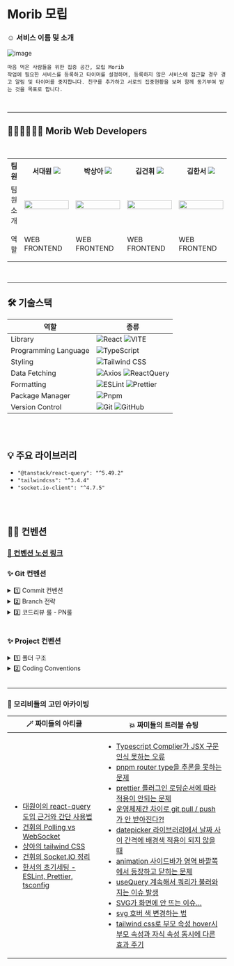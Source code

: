 <h1> Morib 모립 </h1>

<h3> ☺️ 서비스 이름 및 소개 </h3>

![image](https://github.com/user-attachments/assets/c8c8b0cc-91e1-4248-a89b-c38fbb904a91)


```
마음 먹은 사람들을 위한 집중 공간, 모립 Morib
작업에 필요한 서비스를 등록하고 타이머를 설정하며, 등록하지 않은 서비스에 접근할 경우 경고 알림 및 타이머를 중지합니다. 친구를 추가하고 서로의 집중현황을 보며 함께 동기부여 받는 것을 목표로 합니다.
```

<br/>
<hr/>

<h2>👩🏻‍💻🧑🏻‍💻 Morib Web Developers </h2>
<br/>

<div align="center">
<table >
<th>팀원</th>
    <th > 서대원 <a href="https://github.com/suwonthugger"><img src="https://img.shields.io/badge/Github-181717?style=flat-square&logo=Github&logoColor=white"/><a></th>
	<th > 박상아 <a href="https://github.com/Ivoryeee"><img src="https://img.shields.io/badge/Github-181717?style=flat-square&logo=Github&logoColor=white"/></a></th>
    <th> 김건휘 <a href="https://github.com/KIMGEONHWI"><img src="https://img.shields.io/badge/Github-181717?style=flat-square&logo=Github&logoColor=white" /></a></th>
    <th align="baseline"> 김한서 <a href="https://github.com/seueooo"><img src="https://img.shields.io/badge/Github-181717?style=flat-square&logo=Github&logoColor=white"/></a></th>
    <tr>
    <td > 팀원 소개 </td>
    	<td width="25%"><img src="https://github.com/morib-in/Morib-Client/assets/108131226/0f078d57-a325-4112-8c98-29de5e461000" width="100%"></td>
    	<td width="25%"><img src="https://github.com/morib-in/Morib-Client/assets/108131226/69b20ba7-bcac-4e31-8674-f2024bc6b3ac"  width="100%"></td>
      <td width="25%"><img src="https://github.com/morib-in/Morib-Client/assets/108131226/892026e3-d94a-4301-ace6-4054dbc32efb" width="100%"></td>
    	<td width="25%"><img src="https://github.com/morib-in/Morib-Client/assets/108131226/5c6f0b66-b779-4d0e-8dc3-47896aed3681" width="100%"></td>
    </tr>
    <tr>
	<td> 역할 </td>
	<td>
		<p>WEB FRONTEND</p>
	</td>
	<td>
		<p>WEB FRONTEND</p>
	</td>
	<td>
		<p>WEB FRONTEND</p>
	</td>
    <td>
		<p>WEB FRONTEND</p>
	</td>
    </tr>
    </table>
</div>

<br/>
<hr/>

<h2> 🛠 기술스택 </h2>

| 역할                 | 종류                                                                                                                                                                                                                                                                                                                          |
| -------------------- | ----------------------------------------------------------------------------------------------------------------------------------------------------------------------------------------------------------------------------------------------------------------------------------------------------------------------------- |
| Library              | ![React](https://img.shields.io/badge/React-61DAFB?style=for-the-badge&logo=React&logoColor=white) ![VITE](https://img.shields.io/badge/VITE-646CFF?style=for-the-badge&logo=Vite&logoColor=white)                                                                                                                                                                                                                             |
| Programming Language | ![TypeScript](https://img.shields.io/badge/TypeScript-3178C6.svg?style=for-the-badge&logo=TypeScript&logoColor=white)                                                                                                                                                                                                         |
| Styling              | ![Tailwind CSS](https://img.shields.io/badge/TailwindCSS-06B6D4?style=for-the-badge&logo=TailwindCSS&logoColor=white)                                                                                                                                                                                                                      |
| Data Fetching        | ![Axios](https://img.shields.io/badge/Axios-5A29E4?style=for-the-badge&logo=Axios&logoColor=white) ![ReactQuery](https://img.shields.io/badge/ReactQuery-FF4154?style=for-the-badge&logo=ReactQuery&logoColor=white)                                                                                                                                                                                                                           |
| Formatting           | ![ESLint](https://img.shields.io/badge/ESLint-4B3263?style=for-the-badge&logo=eslint&logoColor=white) ![Prettier](https://img.shields.io/badge/Prettier-F7B93E?style=for-the-badge&logo=prettier&logoColor=white)                                                                                                                                                   |
| Package Manager      | ![Pnpm](https://img.shields.io/badge/Pnpm-F69220?style=for-the-badge&logo=pnpm&logoColor=white)                                                                                                                                                                                                                              |
| Version Control      | ![Git](https://img.shields.io/badge/git-%23F05033.svg?style=for-the-badge&logo=git&logoColor=white) ![GitHub](https://img.shields.io/badge/github-%23121011.svg?style=for-the-badge&logo=github&logoColor=white)                                                                                                             |

<br />
<br />
<h2> 💡 주요 라이브러리 </h2>

- `"@tanstack/react-query": "^5.49.2"` <br />
- `"tailwindcss": "^3.4.4"` <br />
- `"socket.io-client": "^4.7.5"` <br />


<br/>
<br />

## ✍🏻 컨벤션

### [📏 컨벤션 노션 링크](https://www.notion.so/c316e7a104174076a5fdb96f3fe078c5)

### ✨ Git 컨벤션

<details>
<summary>  1️⃣ Commit 컨벤션  </summary>

<br />
<strong>Commit Type</strong>

<br />

```
type: subject 
type과 콜론 후 한칸 띄고 subject 
```
<br />

**Commit 메시지 종류 설명**

| 제목     | 내용                                        |
| -------- | ------------------------------------------- |
| feat     | 새로운 기능을 추가할 경우                     |
| fix      | 버그를 고친 경우                       |
| chore    | 빌드 테스트 업데이트, 패키지 매니저를 설정하는 경우, 주석 추가, 자잘한 문서 수정    |
| docs     | 문서 수정, 파일 삭제, 파일명 수정 등          |
| style    | 기능에 영향을 주지 않는 커밋, 코드 순서, css 등의 포맷에 관한 커밋 |
| refactor | 프로덕션 코드 리팩토링                   |
| code review  | 코드 리뷰 반영 |

<br/>

</details>

<details>
<summary> 2️⃣ Branch 전략 </summary>

- `GitHub-Flow` 전략 + `develop`
- 브랜치 운영
    - `feat/#이슈번호/이슈이름(camelCase)` : 기능을 개발하면서 각자가 사용할 브랜치
    - `main` : 완전히 안전하다고 판단되었을 때, 즉 배포가 가능한 최종 merge하는 곳
    - `develop` : 배포하기 전 개발 중일 때 각자의 브랜치에서 merge하는 브랜치 (default 브랜치)
    - `feat/#issue/기능명`: feature 브랜치. 새로운 기능 개발. 개발이 완료되면 develop 브랜치로 병합
    - `fix/#issue/기능명` : feature브랜치 생성 후 버그가 생겼을 때 수정하는 브랜치

<br/>

</details>

<details>
<summary> 3️⃣ 코드리뷰 룰 - PN룰  </summary>
뱅크샐러드에서 사용하고 있는 코드리뷰 룰인 PN룰을 사용해서 코드리뷰에서 필요한 커뮤니케이션 비용을 최소화하고자 했습니다.

</details>

<br/>

### ✨ Project 컨벤션

<details>
<summary >1️⃣ 폴더 구조 </summary>

- 사용되는 파일을 가까이 모아서 배치

```tsx
|-- 📁 node_modules
|-- 📁 public
|-- 📁 src
    |-- 📁 assets
	  |   |-- 📁 svgs
	  |   |-- 📁 images
    |-- 📁 apis
	  |   |-- 📁 auth
	  |   |   |-- 📁axios
          |   |   |-- 📁queries
	  |   |-- 📁 common
	  |   |-- 📁 home
	  |   |-- 📁 modal
	  |   |-- 📁 tasks
	  |   |-- 📁 timer
              |-- client.ts
    |-- 📁 components
	  |   |-- 📁 atoms (button , input 등 재사용의 가장 작은 요소)
	  |   |   |-- 📁 XXXBtn
	  |   |   |-- 📁 CalendarXXX
	  |   |   |-- 📁 CategoryXXX
	  |   |   |-- 📁 CategoryCommonXXX
	  |   |   |-- 📁 HomeXXX
	  |   |   |-- 📁 TimerXXX
	  |   |   |-- 📁 TodoXXX
	  |   |-- 📁 molecules (atom을 모아 만든 카드, 리스트, 썸네일 등의 요소)
	  |   |   |-- 📁 Calendar
	  |   |   |-- 📁 CategoryXXX
	  |   |   |-- 📁 CategoryModalXXX
	  |   |   |-- 📁 Datepicker
	  |   |   |-- 📁 FriendInfoCarousel
	  |   |   |-- 📁 HomeXXX
	  |   |   |-- 📁 TimerXXX
	  |   |   |-- 📁 TodoXXX
	  |   |-- 📁 templates (페이지를 만들기 위한 템플릿 - 페이지에서 요소들을 감싸서 사용)
	  |   |   |-- 📁 AddCategoryListModal
	  |   |   |-- 📁 CategoryModal
	  |   |   |-- 📁 HomePageWrapper
	  |   |   |-- 📁 LoginPageWrapper
	  |   |   |-- 📁 TimerPageTemplates
    |-- 📁 pages
	  |   |-- 📁 HomePage
	  |   |-- 📁 LoginPage
	  |   |-- 📁 RedirectPage
	  |   |-- 📁 TimerPage
    |-- 📁 constants
	  |   |-- btnText.ts
	  |   |-- router.ts
	  |   |-- tabSelection.ts
    |-- 📁 hocs 
	  |   |-- withAuthProtection.ts
    |-- 📁 hooks (커스텀 훅을 담아두는 폴더)
	  |   |-- useCalendar.ts
	  |   |-- useCarouselTimer.ts
	  |   |-- useClickOutside.ts
	  |   |-- useCloseSideBar.ts
	  |   |-- useCreateTodo.ts
	  |   |-- useDatePicker.ts
	  |   |-- useFriendInfoCarousel.ts
	  |   |-- useFunnel.ts
	  |   |-- useLottieAnimation.ts
	  |   |-- useTimerCount.ts
	  |   |-- useToggleSideBar.ts
	  |   |-- useUrlHandler.ts
    |-- 📁 mocks
	  |   |-- categoryData.ts
	  |   |-- faviconData.ts
	  |   |-- homeData.ts
	  |   |-- urlData.ts
	  |   |-- userData.ts
	  |   |-- userFriendData.ts
    |-- 📁 stores
	  |   |-- 📁 actions
	  |   |-- 📁 atoms
    |-- 📁 types
	  |   |-- 📁 common
	  |   |-- 📁 home
	  |   |-- global.ts
	  |   |-- todoData.ts
	  |   |-- userData.ts
    |-- 📁 utils ( 재사용이 높은 함수모음 폴더 )
	  |   |-- 📁 calendar
	  |   |-- 📁 date
	  |   |-- 📁 homePage
	  |   |-- 📁 isUrlValid
	  |   |-- 📁 time
	  |   |-- 📁 timer
	  |   |-- 📁 token
    |-- Router.tsx (라우터 파일)
    |-- App.tsx
    |-- index.css
    |-- main.tsx
    |--vite-env.d.ts
|-- .eslintrc.cjs
|-- .gitignore
|-- .prettierrc
|-- README.md
|-- index.html 
|-- package.json 
|-- pnpm-lock.yaml
|-- postcss.config.js
|-- tailwind.config.js
|-- tsconfig.app.json
|-- tsconfig.json
|-- tsconfig.node.json
|-- vercel.json
|-- vite.config.ts
...
```

<br/>

</details>

<details>
<summary >2️⃣ Coding Conventions </summary>

## 1. 컴포넌트
- 확장자는 `.tsx`
- 의미없는 div 또는 컴포넌트 최상단은 fragment 사용하기
- 외부 모듈과 내부 모듈을 구분지어 import 하기
  - 다운로드 받은 패키지 모듈과 내부에서 만든 모듈을 구분에서 가져오기 


<br/>

## 2. 변수, 함수
- 변수/함수명은 20자 미만, 주석으로 변수 설명
- var 금지.
- 되도록 `const`를 사용하되 부득이한 경우 `let`을 사용하도록 한다.
- 상수는 영문 대문자 스네이크케이스 : `API_KEY`.
- 클래스 생성자 / 생성자 함수는 대문자 카멜 케이스를 생성한다.
- 변수명 : 이해할 수 있을 정도로 충분히 고민해보기
    - 대부분의 경우 카멜 케이스 사용
    - URL, HTML 같은 범용적인 대문자 약어는 대문자 그대로 사용
- **만약 변수에 할당되는 값이 boolean인 경우에는 is를 접두사로 붙인다.**
    - isActive 같이 is 키워드는 boolean에만 적용
- 전역 변수는 되도록 사용하지 않는다.

<br />

## 3. 함수
- 이벤트 핸들러명 : `handle`로 시작하도록 한다.
- 유틸함수는 반환값을 기준으로 이름 네이밍
- 중복함수는 utils 폴더에 모아서 재사용한다.
- 되도록 화살표 함수를 사용한다.

<br />

## 4. 메소드
- 배열 복사시 →  스프레드 연산자(…) 사용
    - `const copys = […originals]`
- 배열과 객체는 리터럴로 선언
- 객체나 배열을 사용할 때, 되도록 불변성을 지키면서 작성
    - spread 연산자나 lodash, immer 라이브러리 등을 활용할 것!
- 함수 표현식 대신 화살표 함수를 사용
- 객체의 프로퍼티에 접근할 때는 Destructuring을 이용
- 비교시에는 `===`와 `!==` 연산자만 사용


<br />

## 5. Style
- 글로벌 스타일은 `index.css`에서 적용
- 최대한 시맨틱 태그 잘 활용하기
- svg 파일은 OOOIcon 으로 import 해서 사용
- 단위는 rem을 사용, 변경이 필요없는 (border관련) 속성만 px


</details>

<br/>
<hr>

### 🎱 모리비들의 고민 아카이빙

| 🪄 짜미들의 아티클 | 💥 짜미들의 트러블 슈팅 |
| ---------------------- | ---------------------- |
| <ul><li>[대원이의 react-query 도입 근거와 간단 사용법](https://www.notion.so/react-query-65fabe9ea57f4891ad317663c38588e5)</li> <li>[건휘의 Polling vs WebSocket](https://velog.io/@geonhwi1014/실시간-통신-Polling-vs-WebSocket)</li> <li>[상아의 tailwind CSS](https://decisive-pruner-c9c.notion.site/Tailwind-CSS-2add170319e841a8b2130b87cc53f0af)</li> <li>[건휘의 Socket.IO 정리](https://www.notion.so/Socket-IO-ae0464c96f3f46a7adcf9ee518de139c)</li> <li>[한서의 초기세팅 -ESLint, Prettier, tsconfig](https://www.notion.so/ESLint-Prettier-tsconfig-e95ac5e4901248ff93b12b556d580b50)</li> | <ul><li>[Typescript Complier가 JSX 구문 인식 못하는 오류](https://www.notion.so/Typescript-Complier-JSX-32207ab179b3443dbd2e5b3ea14a5abc)</li> <li>[pnpm router type을 추론을 못하는 문제](https://www.notion.so/pnpm-router-type-355ef8594b974ef59e1f7598d9830f97)</li> <li>[prettier 플러그인 로딩순서에 따라 적용이 안되는 문제](https://www.notion.so/prettier-fa21babb4cf64c7d96cd7965816d62f6)</li> <li>[운영체제간 차이로 git pull / push 가 안 받아진다?!](https://www.notion.so/git-pull-push-98c1cf03ab854ec4b977ac53fa5ce657)</li> <li>[datepicker 라이브러리에서 날짜 사이 간격에 배경색 적용이 되지 않을 때](https://www.notion.so/datepicker-1840dc3fa8274629ab8103be2c1513f8)</li> <li>[animation 사이드바가 영역 바깥쪽에서 등장하고 닫히는 문제](https://www.notion.so/animation-f22495fc3a8a4aed8aa8dd0210648122)</li> <li>[useQuery 계속해서 쿼리가 불러와지는 이슈 발생](https://www.notion.so/useQuery-7109cd5ab17f4cffb6d4c49ea366d609)</li> <li>[SVG가 화면에 안 뜨는 이슈… ](https://www.notion.so/SVG-a812c41b8a2641a294b479206ae0c47f)</li> <li>[svg 호버 색 변경하는 법](https://www.notion.so/svg-1101c544250e4228bab6efbe45ca2e80)</li> <li>[tailwind css로 부모 속성 hover시 부모 속성과 자식 속성 동시에 다른 효과 주기](https://www.notion.so/tailwind-css-hover-86c60be4c08a4abe9bc73ba29ee009df)</li> 
